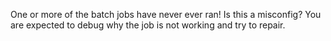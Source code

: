 One or more of the batch jobs have never ever ran!  Is this a misconfig?
You are expected to debug why the job is not working and try to repair.
